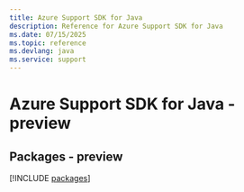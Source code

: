 ```yaml
---
title: Azure Support SDK for Java
description: Reference for Azure Support SDK for Java
ms.date: 07/15/2025
ms.topic: reference
ms.devlang: java
ms.service: support
---
```

# Azure Support SDK for Java - preview
## Packages - preview
[!INCLUDE [packages](support-index.md)]